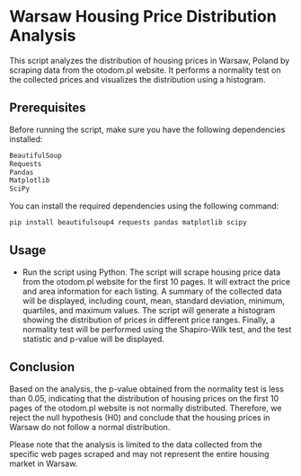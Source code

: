 # Warsaw Housing Price Distribution Analysis

This script analyzes the distribution of housing prices in Warsaw, Poland by scraping data from the otodom.pl website. It performs a normality test on the collected prices and visualizes the distribution using a histogram.

## Prerequisites
Before running the script, make sure you have the following dependencies installed:
```python
BeautifulSoup
Requests
Pandas
Matplotlib
SciPy
```

You can install the required dependencies using the following command:
```python
pip install beautifulsoup4 requests pandas matplotlib scipy
```
## Usage
- Run the script using Python.
The script will scrape housing price data from the otodom.pl website for the first 10 pages.
It will extract the price and area information for each listing.
A summary of the collected data will be displayed, including count, mean, standard deviation, minimum, quartiles, and maximum values.
The script will generate a histogram showing the distribution of prices in different price ranges.
Finally, a normality test will be performed using the Shapiro-Wilk test, and the test statistic and p-value will be displayed.
## Conclusion
Based on the analysis, the p-value obtained from the normality test is less than 0.05, indicating that the distribution of housing prices on the first 10 pages of the otodom.pl website is not normally distributed. Therefore, we reject the null hypothesis (H0) and conclude that the housing prices in Warsaw do not follow a normal distribution.

Please note that the analysis is limited to the data collected from the specific web pages scraped and may not represent the entire housing market in Warsaw.




